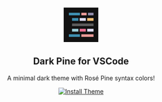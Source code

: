 <p align="center">
    <img src="https://github.com/luddekn/dark-pine-theme/blob/main/images/icon.png?raw=true" width="80" />
    <h2 align="center">Dark Pine for VSCode</h2>
</p>
<p align="center">A minimal dark theme with Rosé Pine syntax colors!</p>
<p align="center">
  <a href="https://marketplace.visualstudio.com/items?itemName=LudvikKristoffersen.dark-pine-theme">
    <img src="https://custom-icon-badges.demolab.com/badge/-INSTALL%20THEME!-white?style=for-the-badge" alt="Install Theme"/>
  </a>
</p>
